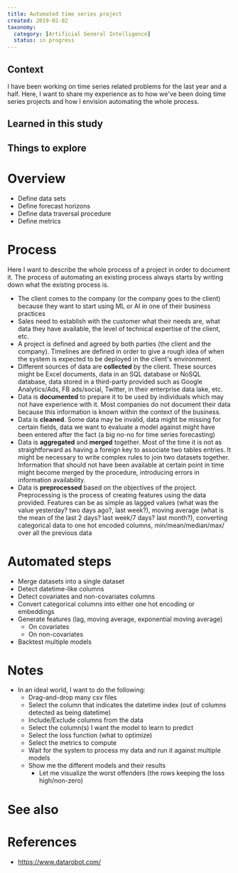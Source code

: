 ```yaml
---
title: Automated time series project
created: 2019-02-02
taxonomy:
  category: [Artificial General Intelligence]
  status: in progress
---
```


## Context
I have been working on time series related problems for the last year and a half. Here, I want to share my experience as to how we've been doing time series projects and how I envision automating the whole process.

## Learned in this study

## Things to explore

# Overview
* Define data sets
* Define forecast horizons
* Define data traversal procedure
* Define metrics

# Process
Here I want to describe the whole process of a project in order to document it. The process of automating an existing process always starts by writing down what the existing process is.

* The client comes to the company (or the company goes to the client) because they want to start using ML or AI in one of their business practices
* Sales need to establish with the customer what their needs are, what data they have available, the level of technical expertise of the client, etc.
* A project is defined and agreed by both parties (the client and the company). Timelines are defined in order to give a rough idea of when the system is expected to be deployed in the client's environment.
* Different sources of data are **collected** by the client. These sources might be Excel documents, data in an SQL database or NoSQL database, data stored in a third-party provided such as Google Analytics/Ads, FB ads/social, Twitter, in their enterprise data lake, etc.
* Data is **documented** to prepare it to be used by individuals which may not have experience with it. Most companies do not document their data because this information is known within the context of the business.
* Data is **cleaned**. Some data may be invalid, data might be missing for certain fields, data we want to evaluate a model against might have been entered after the fact (a big no-no for time series forecasting)
* Data is **aggregated** and **merged** together. Most of the time it is not as straightforward as having a foreign key to associate two tables entries. It might be necessary to write complex rules to join two datasets together. Information that should not have been available at certain point in time might become merged by the procedure, introducing errors in information availability.
* Data is **preprocessed** based on the objectives of the project. Preprocessing is the process of creating features using the data provided. Features can be as simple as lagged values (what was the value yesterday? two days ago?, last week?), moving average (what is the mean of the last 2 days? last week/7 days? last month?), converting categorical data to one hot encoded columns, min/mean/median/max/ over all the previous data

# Automated steps
* Merge datasets into a single dataset
* Detect datetime-like columns
* Detect covariates and non-covariates columns
* Convert categorical columns into either one hot encoding or embeddings
* Generate features (lag, moving average, exponential moving average)
	* On covariates
	* On non-covariates
* Backtest multiple models

# Notes
* In an ideal world, I want to do the following:
	* Drag-and-drop many csv files
	* Select the column that indicates the datetime index (out of columns detected as being datetime)
	* Include/Exclude columns from the data
	* Select the column(s) I want the model to learn to predict
	* Select the loss function (what to optimize)
	* Select the metrics to compute
	* Wait for the system to process my data and run it against multiple models
	* Show me the different models and their results
		* Let me visualize the worst offenders (the rows keeping the loss high/non-zero)

# See also

# References
* https://www.datarobot.com/

